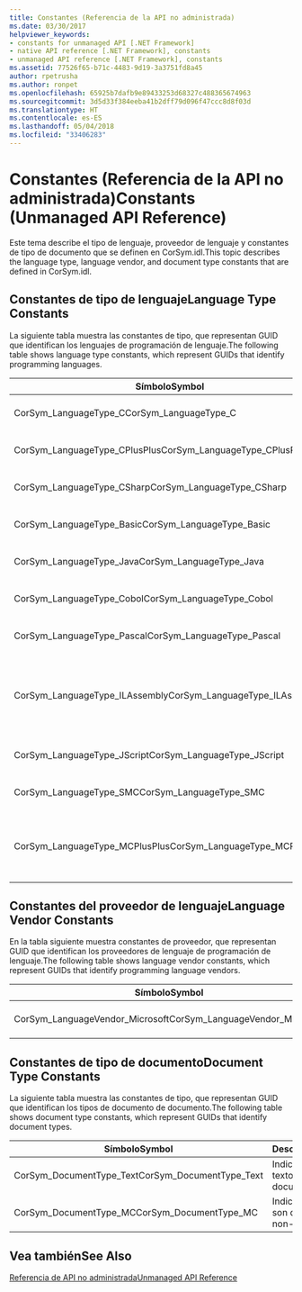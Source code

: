 ```yaml
---
title: Constantes (Referencia de la API no administrada)
ms.date: 03/30/2017
helpviewer_keywords:
- constants for unmanaged API [.NET Framework]
- native API reference [.NET Framework], constants
- unmanaged API reference [.NET Framework], constants
ms.assetid: 77526f65-b71c-4483-9d19-3a3751fd8a45
author: rpetrusha
ms.author: ronpet
ms.openlocfilehash: 65925b7dafb9e89433253d68327c488365674963
ms.sourcegitcommit: 3d5d33f384eeba41b2dff79d096f47ccc8d8f03d
ms.translationtype: HT
ms.contentlocale: es-ES
ms.lasthandoff: 05/04/2018
ms.locfileid: "33406283"
---
```

# <a name="constants-unmanaged-api-reference"></a><span data-ttu-id="6d5b7-102">Constantes (Referencia de la API no administrada)</span><span class="sxs-lookup"><span data-stu-id="6d5b7-102">Constants (Unmanaged API Reference)</span></span>
<span data-ttu-id="6d5b7-103">Este tema describe el tipo de lenguaje, proveedor de lenguaje y constantes de tipo de documento que se definen en CorSym.idl.</span><span class="sxs-lookup"><span data-stu-id="6d5b7-103">This topic describes the language type, language vendor, and document type constants that are defined in CorSym.idl.</span></span>  
  
## <a name="language-type-constants"></a><span data-ttu-id="6d5b7-104">Constantes de tipo de lenguaje</span><span class="sxs-lookup"><span data-stu-id="6d5b7-104">Language Type Constants</span></span>  
 <span data-ttu-id="6d5b7-105">La siguiente tabla muestra las constantes de tipo, que representan GUID que identifican los lenguajes de programación de lenguaje.</span><span class="sxs-lookup"><span data-stu-id="6d5b7-105">The following table shows language type constants, which represent GUIDs that identify programming languages.</span></span>  
  
|<span data-ttu-id="6d5b7-106">Símbolo</span><span class="sxs-lookup"><span data-stu-id="6d5b7-106">Symbol</span></span>|<span data-ttu-id="6d5b7-107">Descripción</span><span class="sxs-lookup"><span data-stu-id="6d5b7-107">Description</span></span>|  
|------------|-----------------|  
|<span data-ttu-id="6d5b7-108">CorSym_LanguageType_C</span><span class="sxs-lookup"><span data-stu-id="6d5b7-108">CorSym_LanguageType_C</span></span>|<span data-ttu-id="6d5b7-109">Indica el lenguaje c.</span><span class="sxs-lookup"><span data-stu-id="6d5b7-109">Indicates the C language.</span></span>|  
|<span data-ttu-id="6d5b7-110">CorSym_LanguageType_CPlusPlus</span><span class="sxs-lookup"><span data-stu-id="6d5b7-110">CorSym_LanguageType_CPlusPlus</span></span>|<span data-ttu-id="6d5b7-111">Indica el lenguaje C++.</span><span class="sxs-lookup"><span data-stu-id="6d5b7-111">Indicates the C++ language.</span></span>|  
|<span data-ttu-id="6d5b7-112">CorSym_LanguageType_CSharp</span><span class="sxs-lookup"><span data-stu-id="6d5b7-112">CorSym_LanguageType_CSharp</span></span>|<span data-ttu-id="6d5b7-113">Indica el lenguaje C#.</span><span class="sxs-lookup"><span data-stu-id="6d5b7-113">Indicates the C# language.</span></span>|  
|<span data-ttu-id="6d5b7-114">CorSym_LanguageType_Basic</span><span class="sxs-lookup"><span data-stu-id="6d5b7-114">CorSym_LanguageType_Basic</span></span>|<span data-ttu-id="6d5b7-115">Indica el idioma básico.</span><span class="sxs-lookup"><span data-stu-id="6d5b7-115">Indicates the Basic language.</span></span>|  
|<span data-ttu-id="6d5b7-116">CorSym_LanguageType_Java</span><span class="sxs-lookup"><span data-stu-id="6d5b7-116">CorSym_LanguageType_Java</span></span>|<span data-ttu-id="6d5b7-117">Indica el idioma de Java.</span><span class="sxs-lookup"><span data-stu-id="6d5b7-117">Indicates the Java language.</span></span>|  
|<span data-ttu-id="6d5b7-118">CorSym_LanguageType_Cobol</span><span class="sxs-lookup"><span data-stu-id="6d5b7-118">CorSym_LanguageType_Cobol</span></span>|<span data-ttu-id="6d5b7-119">Indica el lenguaje COBOL.</span><span class="sxs-lookup"><span data-stu-id="6d5b7-119">Indicates the COBOL language.</span></span>|  
|<span data-ttu-id="6d5b7-120">CorSym_LanguageType_Pascal</span><span class="sxs-lookup"><span data-stu-id="6d5b7-120">CorSym_LanguageType_Pascal</span></span>|<span data-ttu-id="6d5b7-121">Indica el lenguaje Pascal.</span><span class="sxs-lookup"><span data-stu-id="6d5b7-121">Indicates the Pascal language.</span></span>|  
|<span data-ttu-id="6d5b7-122">CorSym_LanguageType_ILAssembly</span><span class="sxs-lookup"><span data-stu-id="6d5b7-122">CorSym_LanguageType_ILAssembly</span></span>|<span data-ttu-id="6d5b7-123">Indica el código de ensamblado de lenguaje intermedio (MSIL) de Microsoft.</span><span class="sxs-lookup"><span data-stu-id="6d5b7-123">Indicates the Microsoft intermediate language (MSIL) assembly code.</span></span>|  
|<span data-ttu-id="6d5b7-124">CorSym_LanguageType_JScript</span><span class="sxs-lookup"><span data-stu-id="6d5b7-124">CorSym_LanguageType_JScript</span></span>|<span data-ttu-id="6d5b7-125">Indica el lenguaje JScript.</span><span class="sxs-lookup"><span data-stu-id="6d5b7-125">Indicates the JScript language.</span></span>|  
|<span data-ttu-id="6d5b7-126">CorSym_LanguageType_SMC</span><span class="sxs-lookup"><span data-stu-id="6d5b7-126">CorSym_LanguageType_SMC</span></span>|<span data-ttu-id="6d5b7-127">Indica el lenguaje de SMC.</span><span class="sxs-lookup"><span data-stu-id="6d5b7-127">Indicates the SMC language.</span></span>|  
|<span data-ttu-id="6d5b7-128">CorSym_LanguageType_MCPlusPlus</span><span class="sxs-lookup"><span data-stu-id="6d5b7-128">CorSym_LanguageType_MCPlusPlus</span></span>|<span data-ttu-id="6d5b7-129">Indica el lenguaje C++ habilitado para .NET Framework.</span><span class="sxs-lookup"><span data-stu-id="6d5b7-129">Indicates the C++ language enabled for the .NET Framework.</span></span>|  
  
## <a name="language-vendor-constants"></a><span data-ttu-id="6d5b7-130">Constantes del proveedor de lenguaje</span><span class="sxs-lookup"><span data-stu-id="6d5b7-130">Language Vendor Constants</span></span>  
 <span data-ttu-id="6d5b7-131">En la tabla siguiente muestra constantes de proveedor, que representan GUID que identifican los proveedores de lenguaje de programación de lenguaje.</span><span class="sxs-lookup"><span data-stu-id="6d5b7-131">The following table shows language vendor constants, which represent GUIDs that identify programming language vendors.</span></span>  
  
|<span data-ttu-id="6d5b7-132">Símbolo</span><span class="sxs-lookup"><span data-stu-id="6d5b7-132">Symbol</span></span>|<span data-ttu-id="6d5b7-133">Descripción</span><span class="sxs-lookup"><span data-stu-id="6d5b7-133">Description</span></span>|  
|------------|-----------------|  
|<span data-ttu-id="6d5b7-134">CorSym_LanguageVendor_Microsoft</span><span class="sxs-lookup"><span data-stu-id="6d5b7-134">CorSym_LanguageVendor_Microsoft</span></span>|<span data-ttu-id="6d5b7-135">Indica que Microsoft.</span><span class="sxs-lookup"><span data-stu-id="6d5b7-135">Indicates Microsoft.</span></span>|  
  
## <a name="document-type-constants"></a><span data-ttu-id="6d5b7-136">Constantes de tipo de documento</span><span class="sxs-lookup"><span data-stu-id="6d5b7-136">Document Type Constants</span></span>  
 <span data-ttu-id="6d5b7-137">La siguiente tabla muestra las constantes de tipo, que representan GUID que identifican los tipos de documento de documento.</span><span class="sxs-lookup"><span data-stu-id="6d5b7-137">The following table shows document type constants, which represent GUIDs that identify document types.</span></span>  
  
|<span data-ttu-id="6d5b7-138">Símbolo</span><span class="sxs-lookup"><span data-stu-id="6d5b7-138">Symbol</span></span>|<span data-ttu-id="6d5b7-139">Descripción</span><span class="sxs-lookup"><span data-stu-id="6d5b7-139">Description</span></span>|  
|------------|-----------------|  
|<span data-ttu-id="6d5b7-140">CorSym_DocumentType_Text</span><span class="sxs-lookup"><span data-stu-id="6d5b7-140">CorSym_DocumentType_Text</span></span>|<span data-ttu-id="6d5b7-141">Indica un documento de texto.</span><span class="sxs-lookup"><span data-stu-id="6d5b7-141">Indicates a text document.</span></span>|  
|<span data-ttu-id="6d5b7-142">CorSym_DocumentType_MC</span><span class="sxs-lookup"><span data-stu-id="6d5b7-142">CorSym_DocumentType_MC</span></span>|<span data-ttu-id="6d5b7-143">Indica un documento no son de texto.</span><span class="sxs-lookup"><span data-stu-id="6d5b7-143">Indicates a non-text document.</span></span>|  
  
## <a name="see-also"></a><span data-ttu-id="6d5b7-144">Vea también</span><span class="sxs-lookup"><span data-stu-id="6d5b7-144">See Also</span></span>  
 [<span data-ttu-id="6d5b7-145">Referencia de API no administrada</span><span class="sxs-lookup"><span data-stu-id="6d5b7-145">Unmanaged API Reference</span></span>](../../../docs/framework/unmanaged-api/index.md)
